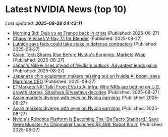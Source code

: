 # Latest NVIDIA News (top 10)
_Last updated: **2025-08-28 04:43:11**_

- [Morning Bid: Deja vu as France back in crisis](https://finance.yahoo.com/news/morning-bid-deja-vu-france-043722956.html) (Published: 2025-08-27)
- [Chaos releases V-Ray 7.1 for Blender](https://www.cgchannel.com/2025/08/chaos-releases-v-ray-7-1-for-blender/) (Published: 2025-08-27)
- [Lutnick says feds could take stake in defense contractors](https://www.spacewar.com/reports/Lutnick_says_feds_could_take_stake_in_defense_contractors_999.html) (Published: 2025-08-27)
- [Asian Tech Shares Rise Before Nvidia's Earnings: Markets Wrap](https://www.ndtvprofit.com/markets/global-stock-market-news-august-27-dow-jones-nikkei-hang-send-s-and-p-500-nasdaq) (Published: 2025-08-27)
- [Japan's Nikkei rises ahead of Nvidia's outlook, Advantest leads gains](https://www.thehindubusinessline.com/markets/japans-nikkei-rises-ahead-of-nvidias-outlook-advantest-leads-gains/article69981928.ece) (Published: 2025-08-27)
- [Japanese chip equipment makers missing out on Nvidia AI boom, says Marumae CEO](https://www.digitimes.com/news/a20250827PD217/equipment-ceo-niche-demand-tel.html) (Published: 2025-08-27)
- [ETMarkets NRI Talk| From EVs to AI infra: Why NRIs are betting on U.S. growth stories, Sitashwa Srivastava decodes](https://economictimes.indiatimes.com/markets/expert-view/etmarkets-nri-talk-from-evs-to-ai-infra-why-nris-are-betting-on-u-s-growth-stories-sitashwa-srivastava-decodes/articleshow/123528263.cms) (Published: 2025-08-27)
- [Asian markets diverge with eyes on Nvidia earnings](https://www.channelnewsasia.com/business/asian-markets-diverge-eyes-nvidia-earnings-5316456) (Published: 2025-08-27)
- [Asian markets diverge with eyes on Nvidia earnings](https://www.channelnewsasia.com/business/nvidia-earnings-report-asian-markets-trump-fed-reserve-5316456) (Published: 2025-08-27)
- [Nvidia's Robotics Platform Is Becoming The 'De Facto Standard,' Says Gene Munster As Chipmaker Launches $3,499 'Robot Brain'](https://biztoc.com/x/d08adbc2f651bd09) (Published: 2025-08-27)
